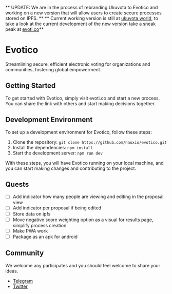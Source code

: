 ** UPDATE: We are in the process of rebranding Ukuvota to Evotico and working on a new version that will allow users to create secure processes stored on IPFS. **
** Current working version is still at [ukuvota.world](https://ukuvota.world), to take a look at the current development of the new version take a sneak peak at [evoti.co](https://evoti.co)**

# Evotico
Streamlining secure, efficient electronic voting for organizations and communities, fostering global empowerment.

## Getting Started

To get started with Evotico, simply visit evoti.co and start a new process. You can share the link with others and start making decisions together.

## Development Environment

To set up a development environment for Evotico, follow these steps:

1. Clone the repository: `git clone https://github.com/naoxio/evotico.git`
2. Install the dependencies: `npm install`
3. Start the development server: `npm run dev`

With these steps, you will have Evotico running on your local machine, and you can start making changes and contributing to the project.

## Quests 
- [ ] Add indicator how many people are viewing and editing in the proposal view
- [ ] Add indicator per proposal if being edited
- [ ] Store data on ipfs
- [ ] Move negative score weighting option as a visual for results page, simplify process creation
- [ ] Make PWA work
- [ ] Package as an apk for android

## Community
We welcome any participates and you should feel welcome to share your ideas.

- [Telegram](https://t.me/naoxio)
- [Twitter](https://twitter.com/naox_io)
